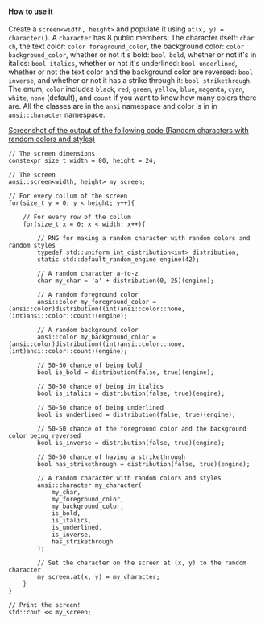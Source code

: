 #### How to use it
Create a `screen<width, height>` and populate it using `at(x, y) = character()`. A `character` has 8 public members: The character itself: `char ch`, the text color: `color foreground_color`, the background color: `color background_color`, whether or not it's bold: `bool bold`, whether or not it's in italics: `bool italics`, whether or not it's underlined: `bool underlined`, whether or not the text color and the background color are reversed: `bool inverse`, and whether or not it has a strike through it: `bool strikethrough`. The enum, `color` includes `black`, `red`, `green`, `yellow`, `blue`, `magenta`, `cyan`, `white`, `none` (default), and `count` if you want to know how many colors there are. All the classes are in the `ansi` namespace and color is in in `ansi::character` namespace.

[Screenshot of the output of the following code (Random characters with random colors and styles)](https://i.sli.mg/twpNoU.png)
```
// The screen dimensions
constexpr size_t width = 80, height = 24;

// The screen
ansi::screen<width, height> my_screen;

// For every collum of the screen
for(size_t y = 0; y < height; y++){

	// For every row of the collum
	for(size_t x = 0; x < width; x++){

		// RNG for making a random character with random colors and random styles
		typedef std::uniform_int_distribution<int> distribution;
		static std::default_random_engine engine(42);

		// A random character a-to-z
		char my_char = 'a' + distribution(0, 25)(engine);

		// A random foreground color
		ansi::color my_foreground_color = (ansi::color)distribution((int)ansi::color::none, (int)ansi::color::count)(engine);

		// A random background color
		ansi::color my_background_color = (ansi::color)distribution((int)ansi::color::none, (int)ansi::color::count)(engine);

		// 50-50 chance of being bold
		bool is_bold = distribution(false, true)(engine);

		// 50-50 chance of being in italics
		bool is_italics = distribution(false, true)(engine);

		// 50-50 chance of being underlined
		bool is_underlined = distribution(false, true)(engine);

		// 50-50 chance of the foreground color and the background color being reversed
		bool is_inverse = distribution(false, true)(engine);

		// 50-50 chance of having a strikethrough
		bool has_strikethrough = distribution(false, true)(engine);

		// A random character with random colors and styles
		ansi::character my_character(
			my_char,
			my_foreground_color,
			my_background_color,
			is_bold,
			is_italics,
			is_underlined,
			is_inverse,
			has_strikethrough
		);

		// Set the character on the screen at (x, y) to the random character
		my_screen.at(x, y) = my_character;
	}
}

// Print the screen!
std::cout << my_screen;
```

